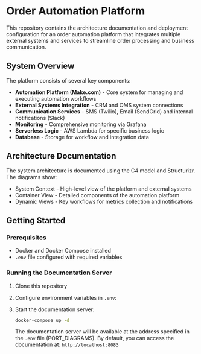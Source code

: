 # Order Automation Platform

This repository contains the architecture documentation and deployment configuration for an order automation platform that integrates multiple external systems and services to streamline order processing and business communication.

## System Overview

The platform consists of several key components:

- **Automation Platform (Make.com)** - Core system for managing and executing automation workflows
- **External Systems Integration** - CRM and OMS system connections
- **Communication Services** - SMS (Twilio), Email (SendGrid) and internal notifications (Slack)
- **Monitoring** - Comprehensive monitoring via Grafana
- **Serverless Logic** - AWS Lambda for specific business logic
- **Database** - Storage for workflow and integration data

## Architecture Documentation

The system architecture is documented using the C4 model and Structurizr. The diagrams show:

- System Context - High-level view of the platform and external systems
- Container View - Detailed components of the automation platform
- Dynamic Views - Key workflows for metrics collection and notifications

## Getting Started

### Prerequisites

- Docker and Docker Compose installed
- `.env` file configured with required variables

### Running the Documentation Server

1. Clone this repository

2. Configure environment variables in `.env`:

3. Start the documentation server:

   ```bash
   docker-compose up -d
   ```

   The documentation server will be available at the address specified in the `.env` file (PORT_DIAGRAMS).
   By default, you can access the documentation at: `http://localhost:8083`

